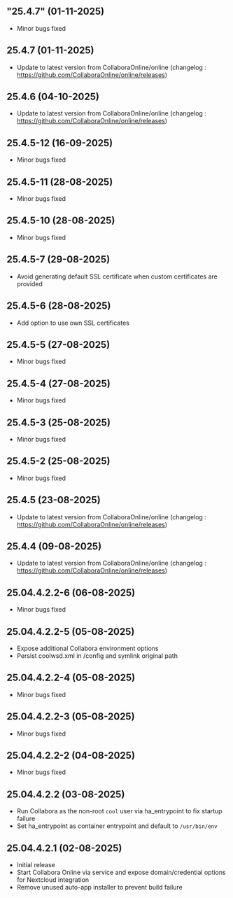 ## "25.4.7" (01-11-2025)
- Minor bugs fixed

## 25.4.7 (01-11-2025)
- Update to latest version from CollaboraOnline/online (changelog : https://github.com/CollaboraOnline/online/releases)

## 25.4.6 (04-10-2025)
- Update to latest version from CollaboraOnline/online (changelog : https://github.com/CollaboraOnline/online/releases)
## 25.4.5-12 (16-09-2025)
- Minor bugs fixed
## 25.4.5-11 (28-08-2025)
- Minor bugs fixed
## 25.4.5-10 (28-08-2025)
- Minor bugs fixed
## 25.4.5-7 (29-08-2025)
- Avoid generating default SSL certificate when custom certificates are provided
## 25.4.5-6 (28-08-2025)
- Add option to use own SSL certificates
## 25.4.5-5 (27-08-2025)
- Minor bugs fixed
## 25.4.5-4 (27-08-2025)
- Minor bugs fixed
## 25.4.5-3 (25-08-2025)
- Minor bugs fixed
## 25.4.5-2 (25-08-2025)
- Minor bugs fixed

## 25.4.5 (23-08-2025)
- Update to latest version from CollaboraOnline/online (changelog : https://github.com/CollaboraOnline/online/releases)

## 25.4.4 (09-08-2025)
- Update to latest version from CollaboraOnline/online (changelog : https://github.com/CollaboraOnline/online/releases)
## 25.04.4.2.2-6 (06-08-2025)
- Minor bugs fixed
## 25.04.4.2.2-5 (05-08-2025)
- Expose additional Collabora environment options
- Persist coolwsd.xml in /config and symlink original path
## 25.04.4.2.2-4 (05-08-2025)
- Minor bugs fixed
## 25.04.4.2.2-3 (05-08-2025)
- Minor bugs fixed
## 25.04.4.2.2-2 (04-08-2025)
- Minor bugs fixed
## 25.04.4.2.2 (03-08-2025)

- Run Collabora as the non-root `cool` user via ha_entrypoint to fix startup failure
- Set ha_entrypoint as container entrypoint and default to `/usr/bin/env`

## 25.04.4.2.1 (02-08-2025)

- Initial release
- Start Collabora Online via service and expose domain/credential options for Nextcloud integration
- Remove unused auto-app installer to prevent build failure
